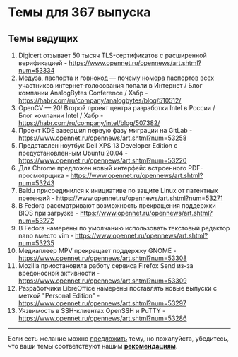 # Темы для 367 выпуска

## Темы ведущих

1. Digicert отзывает 50 тысяч TLS-сертификатов с расширенной верификацией - https://www.opennet.ru/opennews/art.shtml?num=53334
1. Медуза, паспорта и говнокод — почему номера паспортов всех участников интернет-голосования попали в Интернет / Блог компании AnalogBytes Conference / Хабр - https://habr.com/ru/company/analogbytes/blog/510512/
1. OpenCV — 20! Второй проект центра разработки Intel в России / Блог компании Intel / Хабр - https://habr.com/ru/company/intel/blog/507382/
1. Проект KDE завершил первую фазу миграции на GitLab - https://www.opennet.ru/opennews/art.shtml?num=53258
1. Представлен ноутбук Dell XPS 13 Developer Edition с предустановленным Ubuntu 20.04 - https://www.opennet.ru/opennews/art.shtml?num=53220
1. Для Chrome предложен новый интерфейс встроенного PDF-просмотрщика - https://www.opennet.ru/opennews/art.shtml?num=53243
1. Baidu присоединился к инициативе по защите Linux от патентных претензий - https://www.opennet.ru/opennews/art.shtml?num=53271
1. В Fedora рассматривают возможность прекращения поддержки BIOS при загрузке - https://www.opennet.ru/opennews/art.shtml?num=53272
1. В Fedora намерены по умолчанию использовать текстовый редактор nano вместо vim - https://www.opennet.ru/opennews/art.shtml?num=53235
1. Медиаплеер MPV прекращает поддержку GNOME - https://www.opennet.ru/opennews/art.shtml?num=53308
1. Mozilla приостановила работу сервиса Firefox Send из-за вредоносной активности - https://www.opennet.ru/opennews/art.shtml?num=53309
1. Разработчики LibreOffice намерены поставлять новые выпуски с меткой "Personal Edition" - https://www.opennet.ru/opennews/art.shtml?num=53297
1. Уязвимость в SSH-клиентах OpenSSH и PuTTY - https://www.opennet.ru/opennews/art.shtml?num=53286

---

Если есть желание можно [предложить](themes_from_listeners.md) тему, но пожалуйста, убедитесь, что ваши темы соответствуют нашим **[рекомендациям](Recommendations_for_the_proposed_topics.md)**.
